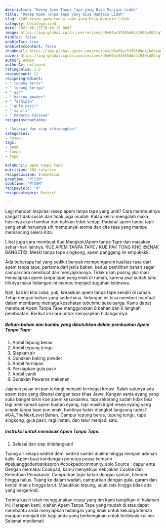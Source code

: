 ```yaml
---
description: "Resep Apem Tanpa Tape yang Bisa Manjain Lidah"
title: "Resep Apem Tanpa Tape yang Bisa Manjain Lidah"
slug: 1245-resep-apem-tanpa-tape-yang-bisa-manjain-lidah
category: Uncategorized
date: 2022-06-22T20:49:15.860Z
image: https://img-global.cpcdn.com/recipes/d8e66ac53565ddd4/680x482cq70/apem-tanpa-tape-foto-resep-utama.jpg
hideToc: false
enableToc: true
enableTocContent: false
thumbnail: https://img-global.cpcdn.com/recipes/d8e66ac53565ddd4/680x482cq70/apem-tanpa-tape-foto-resep-utama.jpg
cover: https://img-global.cpcdn.com/recipes/d8e66ac53565ddd4/680x482cq70/apem-tanpa-tape-foto-resep-utama.jpg
author: Admin
authorAv: notfound
ratingvalue: 3.6
reviewcount: 12
recipeingredient:
- " tepung beras"
- " tepung terigu"
- " air"
- " baking powder"
- " fermipan"
- " gula pasir"
- " vanili"
- " Pewarna makanan"
recipeinstructions:

- "Selesai dan siap dihidangkan!"
categories:
- Resep
tags:
- apem
- tanpa
- tape

katakunci: apem tanpa tape 
nutrition: 255 calories
recipecuisine: Indonesian
preptime: "PT25M"
cooktime: "PT50M"
recipeyield: "4"
recipecategory: Dessert

---
```





Lagi mencari inspirasi resep apem tanpa tape yang unik? Cara membuatnya sangat tidak susah dan tidak juga mudah. Kalau keliru mengolah maka hasilnya akan hambar dan bahkan tidak sedap. Padahal apem tanpa tape yang enak harusnya sih mempunyai aroma dan cita rasa yang mampu memancing selera Kita.





Lihat juga cara membuat Kue Mangkok/Apem tanpa Tape dan masakan sehari-hari lainnya. KUE APEM TANPA TAPE / KUE PAK TONG KHO 😍ENAK BANGET😋. Meski tanpa tape singkong, apem panggang ini empukkkk.

Ada beberapa hal yang sedikit banyak mempengaruhi kualitas rasa dari apem tanpa tape, pertama dari jenis bahan, kedua pemilihan bahan segar sampai cara membuat dan menyajikannya. Tidak usah pusing jika mau menyiapkan apem tanpa tape yang enak di rumah, karena asal sudah tahu triknya maka hidangan ini mampu menjadi suguhan istimewa.






Nah, kali ini kita coba, yuk, kreasikan apem tanpa tape sendiri di rumah. Tetap dengan bahan yang sederhana, hidangan ini bisa memberi manfaat dalam membantu menjaga kesehatan tubuhmu sekeluarga. Kamu dapat membuat Apem Tanpa Tape menggunakan 8 bahan dan 0 langkah pembuatan. Berikut ini cara untuk menyiapkan hidangannya.

<!--inarticleads1-->

##### Bahan-bahan dan bumbu yang dibutuhkan dalam pembuatan Apem Tanpa Tape:

1. Ambil  tepung beras
1. Ambil  tepung terigu
1. Siapkan  air
1. Gunakan  baking powder
1. Ambil  fermipan
1. Persiapkan  gula pasir
1. Ambil  vanili
1. Gunakan  Pewarna makanan


Jajanan pasar ini pun terbagi menjadi berbagai kreasi. Salah satunya ada apem tape yang dikenal dengan tape khas Jawa. Kangen sama eyang yang suka banget bikin kue apem kesukaanku. tapi sekarang sudah tidak bisa lagi menikamati apem buatan eyang, tapi masih inget resep eyang yang simple tanpa tape pun enak, buktinya habis diangkat langsung ludes?#GA_TheNextLevel Bahan. Campur tepung beras, tepung terigu, tape singkong, gula pasir, ragi instan, dan telur menjadi satu. 

<!--inarticleads2-->

##### Instruksi untuk memasak Apem Tanpa Tape:


1. Selesai dan siap dihidangkan!

Tuang air kelapa sedikit demi sedikit sambil diuleni hingga menjadi adonan kalis. Apem buat kondangan penutup puasa kemarin #pejuanggodenbatikapron #cookpadcommunity_solo Source : dapur enta Dengan memakai Cookpad, kamu menyetujui Kebijakan Cookie dan Ketentuan Pemakaian. Campurkan tape ketan dengan santan, blender hingga halus. Tuang ke dalam wadah, campurkan dengan gula, garam dan kental manis hingga larut. Masukkan tepung, aduk rata hingga tidak ada yang bergerindil. 

Terima kasih telah menggunakan resep yang tim kami tampilkan di halaman ini. Harapan kami, olahan Apem Tanpa Tape yang mudah di atas dapat membantu anda menyiapkan hidangan yang enak untuk keluarga/teman maupun menjadi ide bagi anda yang berkeinginan untuk berbisnis kuliner. Selamat menikmati
